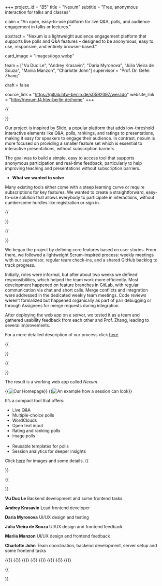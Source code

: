 +++
project_id = "B5"
title = "Nexum"
subtitle = "Free, anonymous interaction for talks and classes"

claim = "An open, easy-to-use platform for live Q&A, polls, and audience engagement in talks or lectures."

abstract = "Nexum is a lightweight audience engagement platform that supports live polls and Q&A features – designed to be anonymous, easy to use, responsive, and entirely browser-based."

card_image = "images/logo.webp"

team = ["Vu Duc Le", "Andrey Krasavin", "Daria Myronova", "Júlia Vieira de Souza", "Mariia Manzon", "Charlotte John"]
supervisor = "Prof. Dr. Gefei Zhang"

draft = false

source_link = "https://gitlab.htw-berlin.de/s0592097/weslido"
website_link = "http://nexum.f4.htw-berlin.de/home"
+++

{{<section title="Our Goal">}}

Our project is inspired by Slido, a popular platform that adds low-threshold interactive elements like Q&A, polls, rankings, and ratings to presentations, making it easy for speakers to engage their audience. In contrast, nexum is more focused on providing a smaller feature set which is essential to interactive presentations, without subscription barriers.

The goal was to build a simple, easy to access tool that supports anonymous participation and real-time feedback, particularly to help improving teaching and presentations without subscription barriers.

* **What we wanted to solve**

Many existing tools either come with a steep learning curve or require subscriptions for key features. We wanted to create a straightforward, easy-to-use solution that allows everybody to participate in interactions, without cumbersome hurdles like registration or sign in. 

{{</section>}}


{{<section title="Process">}}

We began the project by defining core features based on user stories. From there, we followed a lightweight Scrum-inspired process: weekly meetings with our supervisor, regular team check-ins, and a shared GitHub backlog to track progress.

Initially, roles were informal, but after about two weeks we defined responsibilities, which helped the team work more efficiently. Most development happened on feature branches in GitLab, with regular communication via chat and short calls. Merge conflicts and integration were addressed in the dedicated weekly team meetings. Code reviews weren’t formalized but happened organically as part of pair debugging or through Assignees for merge requests during integration.

After deploying the web app on a server, we tested it as a team and gathered usability feedback from each other and Prof. Zhang, leading to several improvements.

For a more detailed description of our process click [here](process). 

{{</section>}}

{{<section title="Outcome">}}

The result is a working web app called *Nexum*. 

{{<image src="images/homepage.webp" alt="Our Homepage">}}
{{<image src="images/session.webp" alt="An example how a session can look">}}

It’s a compact tool that offers:

- Live Q&A   
- Multiple-choice polls  
- WordClouds    
- Open text input  
- Rating and ranking polls  
- Image polls
  <br></br>
- Reusable templates for polls
- Session analytics for deeper insights

Click [here](outcome) for images and some details.
{{</section>}}


{{<section title="Team">}}

**Vu Duc Le**
Backend development and some frontend tasks  

**Andrey Krasavin**
Lead frontend developer 

**Daria Myronova**
UI/UX design and testing

**Júlia Vieira de Souza**
UI/UX design and frontend feedback

**Mariia Manzon**
UI/UX design and frontend feedback

**Charlotte John**
Team coordination, backend development, server setup and some frontend tasks

{{<gallery>}}
{{<team-member image="images/team/vu.webp" name="Vu Duc Le">}}
{{<team-member image="images/team/andrey.webp"  name="Andrey Krasavin">}}
{{<team-member image="images/team/daria.webp"  name="Daria Myronova">}}
{{<team-member image="images/team/julia.webp"  name="Júlia Vieira de Souza">}}
{{<team-member image="images/team/mariia.webp"  name="Mariia Manzon">}}
{{<team-member image="images/team/charlotte.webp"  name="Charlotte John">}}
{{</gallery>}}

{{</section>}} 


